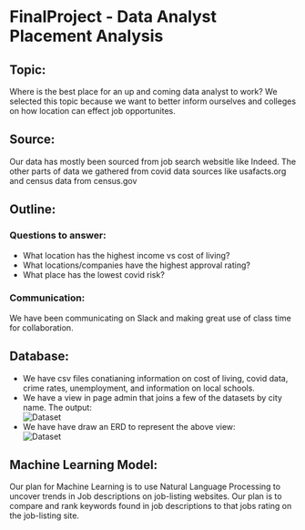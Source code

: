 # FinalProject - Data Analyst Placement Analysis
## Topic: 
Where is the best place for an up and coming data analyst to work? We selected this topic because we want to better inform ourselves and colleges on how location can effect job opportunites.
## Source:
Our data has mostly been sourced from job search websitle like Indeed. The other parts of data we gathered from covid data sources like usafacts.org and census data from census.gov
## Outline:
### Questions to answer:
* What location has the highest income vs cost of living?
* What locations/companies have the highest approval rating?
* What place has the lowest covid risk?
### Communication:
We have been communicating on Slack and making great use of class time for collaboration.
## Database:
* We have csv files conatianing information on cost of living, covid data, crime rates, unemployment, and information on local schools.
* We have a view in page admin that joins a few of the datasets by city name. The output:<br />
![Dataset](https://github.com/mrodenberg9055/FinalProject/tree/main/static/images/v-cityView.png)<br />
* We have have draw an ERD to represent the above view:<br />
![Dataset](https://github.com/mrodenberg9055/FinalProject/tree/main/static/images/DataAnalystERD.drawio.png)
## Machine Learning Model:
Our plan for Machine Learning is to use Natural Language Processing to uncover trends in Job descriptions on job-listing websites. Our plan is to compare and rank keywords found in job descriptions to that jobs rating on the job-listing site.